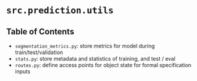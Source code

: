 # `src.prediction.utils`

## Table of Contents
- `segmentation_metrics.py`: store metrics for model during train/test/validation
- `stats.py`: store metadata and statistics of training, and test / eval
- `routes.py`: define access points for object state for formal specification inputs

